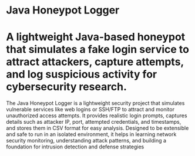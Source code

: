 ﻿# Java Honeypot Logger
# A lightweight Java-based honeypot that simulates a fake login service to attract attackers, capture attempts, and log suspicious activity for cybersecurity research.
The Java Honeypot Logger is a lightweight security project that simulates vulnerable services like web logins or SSH/FTP to attract and monitor unauthorized access attempts. It provides realistic login prompts, captures details such as attacker IP, port, attempted credentials, and timestamps, and stores them in CSV format for easy analysis. Designed to be extensible and safe to run in an isolated environment, it helps in learning network security monitoring, understanding attack patterns, and building a foundation for intrusion detection and defense strategies

